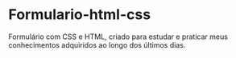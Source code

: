 # Formulario-html-css
Formulário com CSS e HTML, criado para estudar e praticar meus conhecimentos adquiridos ao longo dos últimos dias.
